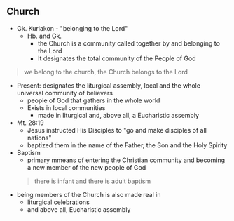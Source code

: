 ## Church
- Gk. Kuriakon - "belonging to the Lord"
	- Hb. and Gk. 
		- the Church is a community called together by and belonging to the Lord
		- It designates the total community of the People of God
> we belong to the church, the Church belongs to the Lord
- Present: designates the liturgical assembly, local and the whole universal community of believers
	- people of God that gathers in the whole world
	- Exists in local communities
		- made in liturgical and, above all, a Eucharistic assembly
- Mt. 28:19
	- Jesus instructed His Disciples to "go and make disciples of all nations"
	- baptized them in the name of the Father, the Son and the Holy Spirity
- Baptism 
	- primary mmeans of entering the Christian community and becoming a new member of the new people of God
	> there is infant and there is adult baptism
- being members of the Church is also made real in
	- liturgical celebrations
	- and above all, Eucharistic assembly
